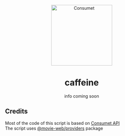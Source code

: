 <p align="center">
    <img alt="Consumet" src="https://github.com/Webcap/webcap.github.io/blob/trunk/caffiene/res/assets/images/logo.png?raw=true" width="200">
</p>
<h1 align="center">caffeine</h1>

<p align="center">info coming soon</p>

</p>


## Credits
Most of the code of this script is based on [Consumet API](https://github.com/consumet/api.consumet.org/)<br>
The script uses [@movie-web/providers](https://www.npmjs.com/package/@movie-web/providers) package


